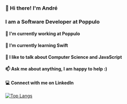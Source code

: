### 👋 Hi there! I'm André
### I am a Software Developer at Poppulo

#### 🏢  I'm currently working at Poppulo
#### 🌱  I’m currently learning Swift
#### 💬  I like to talk about Computer Science and JavaScript
#### 📫  Ask me about anything, I am happy to help :)
#### 💻  Connect with me on LinkedIn

[![Top Langs](https://github-readme-stats-git-masterrstaa-rickstaa.vercel.app/api/top-langs/?username=andre-durante&theme=dracula)](https://github.com/anuraghazra/github-readme-stats)
